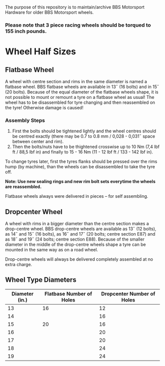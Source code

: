 The purpose of this repository is to maintain/archive BBS Motorsport Hardware for older BBS Motorsport wheels.

### **Please note that 3 piece racing wheels should be torqued to 155 inch pounds.**

# Wheel Half Sizes
## Flatbase Wheel
A wheel with centre section and rims in the same diameter is named a flatbase wheel. BBS flatbase wheels are available in 13˝ (16 bolts) and in 15˝ (20 bolts). Because of the equal diameter of the flatbase wheels shape, it is not possible to mount or remount a tyre on a flatbase wheel as usual! The wheel has to be disassembled for tyre changing and then reassembled on the tyre! Otherwise damage is caused!

### Assembly Steps
1. First the bolts should be tightened lightly and the wheel centres should be centred exactly (there may be 0.7 to 0.8 mm / 0,028 - 0,031˝ space between center and rim).
2. Then the bolts/nuts have to be thightened crosswise up to 10 Nm (7,4 lbf ft / 88,5 lbf in) and finally to 15 - 16 Nm (11 - 12 lbf ft / 133 - 142 lbf in).


To change tyres later, first the tyres flanks should be pressed over the rims hump (by machine), than the wheels can be disassembled to take the tyre off.

**Note: Use new sealing rings and new rim bolt sets everytime the wheels are reassembled.**

Flatbase wheels always were delivered in pieces – for self assembling.

## Dropcenter Wheel
A wheel with rims in a bigger diameter than the centre section makes a drop-centre wheel. BBS drop-centre wheels are available as 13˝ (12 bolts), as 14˝ and 15˝ (16 bolts), as 16˝ and 17˝ (20 bolts; centre section E87) and as 18˝ and 19˝ (24 bolts; centre section E88). Because of the smaller diameter in the middle of the drop-centre wheels shape a tyre can be mounted in the same way as on a road wheel.

Drop-centre wheels will always be delivered completely assembled at no extra charge.

## Wheel Type Diameters

| Diameter (in.) | Flatbase Number of Holes | Dropcenter Number of Holes |
| ---- | ---- | ---- |
| 13 | 16 | 12 |
| 14 | | 16 |
| 15 | 20 | 16 |
| 16 | | 20 |
| 17 | | 20 |
| 18 | | 24 |
| 19 | | 24 |
